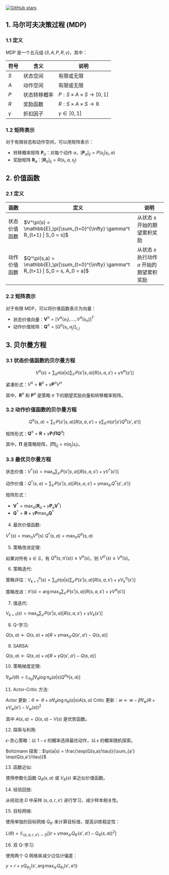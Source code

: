 [![GitHub stars](https://img.shields.io/github/stars/InuyashaYang/JoinAI?style=social)](https://github.com/InuyashaYang/JoinAI)

## 1. 马尔可夫决策过程 (MDP)

### 1.1 定义

MDP 是一个五元组 $(S, A, P, R, \gamma)$，其中：

| 符号 | 含义 | 说明 |
|------|------|------|
| $S$ | 状态空间 | 有限或无限 |
| $A$ | 动作空间 | 有限或无限 |
| $P$ | 状态转移概率 | $P: S \times A \times S \rightarrow [0,1]$ |
| $R$ | 奖励函数 | $R: S \times A \times S \rightarrow \mathbb{R}$ |
| $\gamma$ | 折扣因子 | $\gamma \in [0,1]$ |

### 1.2 矩阵表示

对于有限状态和动作空间，可以用矩阵表示：

- 转移概率矩阵 $\mathbf{P}_a$：对每个动作 $a$，$[\mathbf{P}_a]_{ij} = P(s_j|s_i,a)$
- 奖励矩阵 $\mathbf{R}_a$：$[\mathbf{R}_a]_{ij} = R(s_i,a,s_j)$

## 2. 价值函数

### 2.1 定义

| 函数 | 定义 | 说明 |
|------|------|------|
| 状态价值函数 | $V^\pi(s) = \mathbb{E}_\pi[\sum_{t=0}^{\infty} \gamma^t R_{t+1} \| S_0 = s]$ | 从状态 $s$ 开始的期望累积奖励 |
| 动作价值函数 | $Q^\pi(s,a) = \mathbb{E}_\pi[\sum_{t=0}^{\infty} \gamma^t R_{t+1} \| S_0 = s, A_0 = a]$ | 从状态 $s$ 执行动作 $a$ 开始的期望累积奖励 |

### 2.2 矩阵表示

对于有限 MDP，可以将价值函数表示为向量：

- 状态价值向量：$\mathbf{V}^\pi = [V^\pi(s_1), \ldots, V^\pi(s_n)]^T$
- 动作价值矩阵：$\mathbf{Q}^\pi = [Q^\pi(s_i,a_j)]_{i,j}$

## 3. 贝尔曼方程

### 3.1 状态价值函数的贝尔曼方程

$$V^\pi(s) = \sum_a \pi(a|s) \sum_{s'} P(s'|s,a)[R(s,a,s') + \gamma V^\pi(s')]$$

紧凑形式：$V^\pi = \mathbf{R}^\pi + \gamma \mathbf{P}^\pi V^\pi$

其中，$\mathbf{R}^\pi$ 和 $\mathbf{P}^\pi$ 是策略 $\pi$ 下的期望奖励向量和转移概率矩阵。

### 3.2 动作价值函数的贝尔曼方程

$$Q^\pi(s,a) = \sum_{s'} P(s'|s,a)[R(s,a,s') + \gamma \sum_{a'} \pi(a'|s') Q^\pi(s',a')]$$

矩阵形式：$\mathbf{Q}^\pi = \mathbf{R} + \gamma \mathbf{P} (\mathbf{\Pi} \mathbf{Q}^\pi)$

其中，$\mathbf{\Pi}$ 是策略矩阵，$[\mathbf{\Pi}]_{ij} = \pi(a_j|s_i)$。

### 3.3 最优贝尔曼方程

状态价值：$V^*(s) = \max_a \sum_{s'} P(s'|s,a)[R(s,a,s') + \gamma V^*(s')]$

动作价值：$Q^*(s,a) = \sum_{s'} P(s'|s,a)[R(s,a,s') + \gamma \max_{a'} Q^*(s',a')]$

矩阵形式：
- $\mathbf{V}^* = \max_a (\mathbf{R}_a + \gamma \mathbf{P}_a \mathbf{V}^*)$
- $\mathbf{Q}^* = \mathbf{R} + \gamma \mathbf{P} \max_a \mathbf{Q}^*$

4. 最优价值函数:

$V^*(s) = \max_\pi V^\pi(s)$
$Q^*(s,a) = \max_\pi Q^\pi(s,a)$

5. 策略改进定理:

如果对所有 $s \in S$，有 $Q^\pi(s,\pi'(s)) \geq V^\pi(s)$，则 $V^{\pi'}(s) \geq V^\pi(s)$。

6. 策略迭代:

策略评估：$V_{k+1}^\pi(s) = \sum_a \pi(a|s) \sum_{s'} P(s'|s,a)[R(s,a,s') + \gamma V_k^\pi(s')]$

策略改进：$\pi'(s) = \arg\max_a \sum_{s'} P(s'|s,a)[R(s,a,s') + \gamma V^\pi(s')]$

7. 值迭代:

$V_{k+1}(s) = \max_a \sum_{s'} P(s'|s,a)[R(s,a,s') + \gamma V_k(s')]$

8. Q-学习:

$Q(s,a) \leftarrow Q(s,a) + \alpha [R + \gamma \max_{a'} Q(s',a') - Q(s,a)]$

9. SARSA:

$Q(s,a) \leftarrow Q(s,a) + \alpha [R + \gamma Q(s',a') - Q(s,a)]$

10. 策略梯度定理:

$\nabla_\theta J(\theta) = \mathbb{E}_{\pi_\theta}[\nabla_\theta \log \pi_\theta(a|s) Q^{\pi_\theta}(s,a)]$

11. Actor-Critic 方法:

Actor 更新：$\theta \leftarrow \theta + \alpha \nabla_\theta \log \pi_\theta(a|s) A(s,a)$
Critic 更新：$w \leftarrow w - \beta \nabla_w (R + \gamma V_w(s') - V_w(s))^2$

其中 $A(s,a) = Q(s,a) - V(s)$ 是优势函数。

12. 探索与利用:

$\epsilon$-贪心策略：以 $1-\epsilon$ 的概率选择最优动作，以 $\epsilon$ 的概率随机探索。

Boltzmann 探索：$\pi(a|s) = \frac{\exp(Q(s,a)/\tau)}{\sum_{a'} \exp(Q(s,a')/\tau)}$

13. 函数近似:

使用参数化函数 $Q_\theta(s,a)$ 或 $V_\theta(s)$ 来近似价值函数。

14. 经验回放:

从经验池 $D$ 中采样 $(s,a,r,s')$ 进行学习，减少样本相关性。

15. 目标网络:

使用单独的目标网络 $Q_{\theta'}$ 来计算目标值，提高训练稳定性：

$L(\theta) = \mathbb{E}_{(s,a,r,s') \sim D}[(r + \gamma \max_{a'} Q_{\theta'}(s',a') - Q_\theta(s,a))^2]$

16. 双 Q-学习:

使用两个 Q 网络来减少过估计偏差：

$y = r + \gamma Q_{\theta_2}(s', \arg\max_{a'} Q_{\theta_1}(s',a'))$
